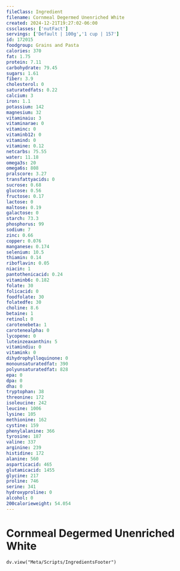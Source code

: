 ```yaml
---
fileClass: Ingredient
filename: Cornmeal Degermed Unenriched White
created: 2024-12-21T19:27:02-06:00
cssclasses: ['nutFact']
servings: ['Default | 100g','1 cup | 157']
id: 172015
foodgroup: Grains and Pasta
calories: 370
fat: 1.75
protein: 7.11
carbohydrate: 79.45
sugars: 1.61
fiber: 3.9
cholesterol: 0
saturatedfats: 0.22
calcium: 3
iron: 1.1
potassium: 142
magnesium: 32
vitaminaiu: 3
vitaminarae: 0
vitaminc: 0
vitaminb12: 0
vitamind: 0
vitamine: 0.12
netcarbs: 75.55
water: 11.18
omega3s: 20
omega6s: 808
pralscore: 3.27
transfattyacids: 0
sucrose: 0.68
glucose: 0.56
fructose: 0.17
lactose: 0
maltose: 0.19
galactose: 0
starch: 73.3
phosphorus: 99
sodium: 7
zinc: 0.66
copper: 0.076
manganese: 0.174
selenium: 10.5
thiamin: 0.14
riboflavin: 0.05
niacin: 1
pantothenicacid: 0.24
vitaminb6: 0.182
folate: 30
folicacid: 0
foodfolate: 30
folatedfe: 30
choline: 8.6
betaine: 1
retinol: 0
carotenebeta: 1
carotenealpha: 0
lycopene: 0
luteinzeaxanthin: 5
vitamindiu: 0
vitamink: 0
dihydrophylloquinone: 0
monounsaturatedfat: 390
polyunsaturatedfat: 828
epa: 0
dpa: 0
dha: 0
tryptophan: 38
threonine: 172
isoleucine: 242
leucine: 1006
lysine: 105
methionine: 162
cystine: 159
phenylalanine: 366
tyrosine: 187
valine: 337
arginine: 239
histidine: 172
alanine: 560
asparticacid: 465
glutamicacid: 1455
glycine: 217
proline: 746
serine: 341
hydroxyproline: 0
alcohol: 0
200calorieweight: 54.054
---
```


# Cornmeal Degermed Unenriched White

```dataviewjs
dv.view("Meta/Scripts/IngredientsFooter")
```